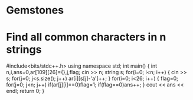 # Gemstones
# Find all common characters in n strings
#include<bits/stdc++.h>
using namespace std;
int main()
{
    int n,i,ans=0,ar[109][26]={},j,flag;
    cin >> n;
    string s;
    for(i=0; i<n; i++)
    {
    cin >> s;
    for(j=0; j<s.size(); j++)
        ar[i][s[j]-'a']++;
    }
    for(i=0; i<26; i++)
    {
    flag=0;
    for(j=0; j<n; j++)
        if(ar[j][i]==0)flag=1;
    if(flag==0)ans++;
    }
    cout << ans << endl;
    return 0;
}
